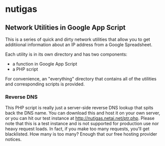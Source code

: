 nutigas
=======

## Network Utilities in Google App Script

This is a series of quick and dirty network utilities that allow you to get additiional information
about an IP address from a Google Spreadsheet.

Each utility is in its own directory and has two components:

* a function in Google App Script
* a PHP script

For convenience, an "everything" directory that contains all of the utilities and corresponding scripts is provided.

### Reverse DNS

This PHP script is really just a server-side reverse DNS lookup that spits back the DNS name.  You can download this and host it on your own server, or you can hit our test instance at <http://nutigas.netai.net/ptr.php>.  Please note that this is a test instance and is not supported for production use nor heavy request loads.  In fact, if you make too many requests, you'll get blacklisted.  How many is too many?  Enough that our free hosting provider notices.



